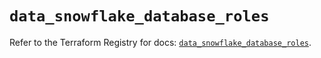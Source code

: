 # `data_snowflake_database_roles`

Refer to the Terraform Registry for docs: [`data_snowflake_database_roles`](https://registry.terraform.io/providers/snowflakedb/snowflake/2.1.0/docs/data-sources/database_roles).
